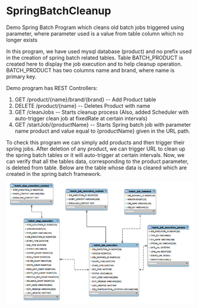 # SpringBatchCleanup
Demo Spring Batch Program which cleans old batch jobs triggered using parameter, where parameter used is a value from table column which no longer exists

In this program, we have used mysql database (product) and no prefix used in the creation of spring batch related tables. Table BATCH_PRODUCT is created here to display the job execution and to help cleanup operation. BATCH_PRODUCT has two columns name and brand, where name is primary key.

Demo program has REST Controllers:
1. GET /product/{name}/brand/{brand} -- Add Product table
2. DELETE /product/{name} -- Deletes Product with name
3. GET /cleanJobs -- Starts cleanup process (Also, added Scheduler with auto-trigger clean job at fixedRate at certain intervals)
4. GET /startJob/{productName} -- Starts Spring batch job with parameter name product and value equal to {productName} given in the URL path.

To check this program we can simply add products and then trigger their spring jobs. After deletion of any product, we can trigger URL to clean up the spring batch tables or it will auto-trigger at certain intervals. Now, we can verify that all the tables data, corresponding to the product parameter, is deleted from table. Below are the table whose data is cleared which are created in the spring batch framework.

![TDD](https://github.com/codingeass/SpringBatchCleanup/blob/master/Spring%20Batch%20Tables%20CleanedUp.png)
